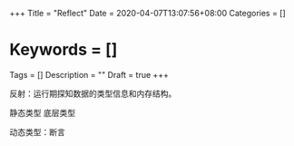+++
Title = "Reflect"
Date = 2020-04-07T13:07:56+08:00
Categories = []
# Keywords = []
Tags = []
Description = ""
Draft = true
+++

反射：运行期探知数据的类型信息和内存结构。

静态类型
底层类型

动态类型：断言